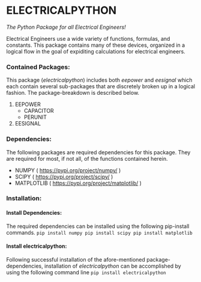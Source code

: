 
# ELECTRICALPYTHON
*The Python Package for all Electrical Engineers!*

Electrical Engineers use a wide variety of functions, formulas, and constants. This package contains many of these devices, organized in a logical flow in the goal of expiditing calculations for electrical engineers.

### Contained Packages:
This package (*electricalpython*) includes both *eepower* and *eesignal* which each contain several sub-packages that are discretely broken up in a logical fashion. The package-breakdown is described below.

1. EEPOWER
    - CAPACITOR
    - PERUNIT
2. EESIGNAL

### Dependencies:
The following packages are required dependencies for this package. They are required for most, if not all, of the functions contained herein.

- NUMPY ( https://pypi.org/project/numpy/ )
- SCIPY ( https://pypi.org/project/scipy/ )
- MATPLOTLIB ( https://pypi.org/project/matplotlib/ )

### Installation:
#### Install Dependencies:
The required dependencies can be installed using the following pip-install commands.
``
pip install numpy
pip install scipy
pip install matplotlib
``
#### Install electricalpython:
Following successful installation of the afore-mentioned package-dependencies, installation of *electricalpython* can be accomplished by using the following command line
``
pip install electricalpython
``



```python

```

